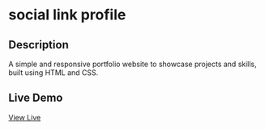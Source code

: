 # social link profile 

## Description
A simple and responsive portfolio website to showcase projects and skills, built using HTML and CSS.

## Live Demo
[View Live ](https://social-media-develoeperdj.netlify.app/)
